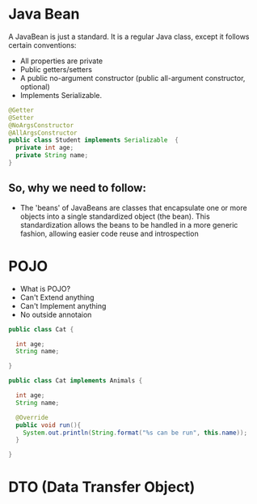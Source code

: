 # Java Bean

A JavaBean is just a standard. It is a regular Java class, except it follows certain conventions:

- All properties are private
- Public getters/setters
- A public no-argument constructor (public all-argument constructor, optional)
- Implements Serializable.

```java
@Getter
@Setter
@NoArgsConstructor
@AllArgsConstructor
public class Student implements Serializable  {
  private int age;
  private String name;
}
```

## So, why we need to follow:
  - The 'beans' of JavaBeans are classes that encapsulate one or more objects into a single standardized object (the bean).
This standardization allows the beans to be handled in a more generic fashion, allowing easier code reuse and introspection

# POJO

- What is POJO?
 - Can't Extend anything
 - Can't Implement anything
 - No outside annotaion

```java
public class Cat {

  int age;
  String name;

}
```

```java
public class Cat implements Animals {

  int age;
  String name;

  @Override
  public void run(){
    System.out.println(String.format("%s can be run", this.name));
  }

}
```
# DTO (Data Transfer Object)
